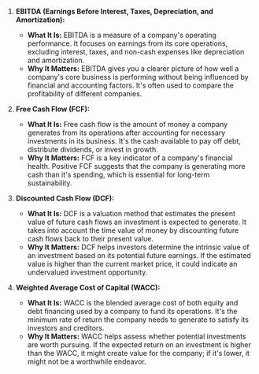 1. **EBITDA (Earnings Before Interest, Taxes, Depreciation, and Amortization):**
    
    - **What It Is:** EBITDA is a measure of a company's operating performance. It focuses on earnings from its core operations, excluding interest, taxes, and non-cash expenses like depreciation and amortization.
    - **Why It Matters:** EBITDA gives you a clearer picture of how well a company's core business is performing without being influenced by financial and accounting factors. It's often used to compare the profitability of different companies.
2. **Free Cash Flow (FCF):**
    
    - **What It Is:** Free cash flow is the amount of money a company generates from its operations after accounting for necessary investments in its business. It's the cash available to pay off debt, distribute dividends, or invest in growth.
    - **Why It Matters:** FCF is a key indicator of a company's financial health. Positive FCF suggests that the company is generating more cash than it's spending, which is essential for long-term sustainability.
3. **Discounted Cash Flow (DCF):**
    
    - **What It Is:** DCF is a valuation method that estimates the present value of future cash flows an investment is expected to generate. It takes into account the time value of money by discounting future cash flows back to their present value.
    - **Why It Matters:** DCF helps investors determine the intrinsic value of an investment based on its potential future earnings. If the estimated value is higher than the current market price, it could indicate an undervalued investment opportunity.
4. **Weighted Average Cost of Capital (WACC):**
    
    - **What It Is:** WACC is the blended average cost of both equity and debt financing used by a company to fund its operations. It's the minimum rate of return the company needs to generate to satisfy its investors and creditors.
    - **Why It Matters:** WACC helps assess whether potential investments are worth pursuing. If the expected return on an investment is higher than the WACC, it might create value for the company; if it's lower, it might not be a worthwhile endeavor.